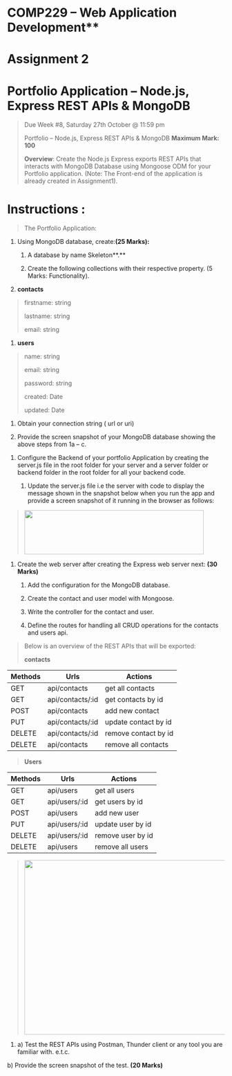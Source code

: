 # COMP229 – Web Application Development**

# Assignment 2

# Portfolio Application – Node.js, Express REST APIs & MongoDB

> Due Week #8, Saturday 27th October @ 11:59 pm
>
> Portfolio – Node.js, Express REST APIs & MongoDB **Maximum Mark: 100**
>
> **Overview**: Create the Node.js Express exports REST APIs that
> interacts with MongoDB Database using Mongoose ODM for your Portfolio
> application. (Note: The Front-end of the application is already
> created in Assignment1).

# Instructions :

> The Portfolio Application:

1.  Using MongoDB database, create:**(25 Marks):**

    1.  A database by name Skeleton**.**

    2.  Create the following collections with their respective property.
        (5 Marks: Functionality).


1.  **contacts**

> firstname: string
>
> lastname: string
>
> email: string

1.  **users**

> name: string
>
> email: string
>
> password: string
>
> created: Date
>
> updated: Date

1.  Obtain your connection string ( url or uri)

2.  Provide the screen snapshot of your MongoDB database showing the
    above steps from 1a – c.

<!-- -->

1.  Configure the Backend of your portfolio Application by creating the
    server.js file in the root folder for your server and a server
    folder or backend folder in the root folder for all your backend
    code.

    1.  Update the server.js file i.e the server with code to display
        the message shown in the snapshot below when you run the app and
        provide a screen snapshot of it running in the browser as
        follows:

> <img src="media/image1.png" style="width:4.32831in;height:1.06076in" />

1.  Create the web server after creating the Express web server next:
    **(30 Marks)**

    1.  Add the configuration for the MongoDB database.

    2.  Create the contact and user model with Mongoose.

    3.  Write the controller for the contact and user.

    4.  Define the routes for handling all CRUD operations for the
        contacts and users api.

> Below is an overview of the REST APIs that will be exported:
>
> **contacts**

| **Methods** | **Urls**         | **Actions**          |
|-------------|------------------|----------------------|
| GET         | api/contacts     | get all contacts     |
| GET         | api/contacts/:id | get contacts by id   |
| POST        | api/contacts     | add new contact      |
| PUT         | api/contacts/:id | update contact by id |
| DELETE      | api/contacts/:id | remove contact by id |
| DELETE      | api/contacts     | remove all contacts  |

> **Users**

| **Methods** | **Urls**      | **Actions**       |
|-------------|---------------|-------------------|
| GET         | api/users     | get all users     |
| GET         | api/users/:id | get users by id   |
| POST        | api/users     | add new user      |
| PUT         | api/users/:id | update user by id |
| DELETE      | api/users/:id | remove user by id |
| DELETE      | api/users     | remove all users  |

> <img src="media/image2.png" style="width:7.33333in;height:4.19236in" />

1.  a\) Test the REST APIs using Postman, Thunder client or any tool you
    are familiar with. e.t.c.

b\) Provide the screen snapshot of the test. **(20 Marks)**
